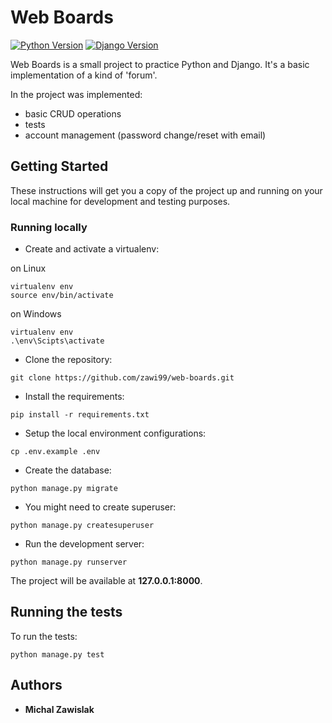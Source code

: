 # Web Boards

[![Python Version](https://img.shields.io/badge/python-3.6-brightgreen.svg)](https://python.org)
[![Django Version](https://img.shields.io/badge/django-1.11-brightgreen.svg)](https://djangoproject.com)

Web Boards is a small project to practice Python and Django. It's a basic implementation of a kind of 'forum'.

In the project was implemented:
* basic CRUD operations
* tests
* account management (password change/reset with email)

## Getting Started

These instructions will get you a copy of the project up and running on your local machine for development and testing purposes.

### Running locally

* Create and activate a virtualenv:

on Linux
```
virtualenv env
source env/bin/activate
```

on Windows
```
virtualenv env
.\env\Scipts\activate
```

* Clone the repository:

```
git clone https://github.com/zawi99/web-boards.git
```

* Install the requirements:

```
pip install -r requirements.txt
```

* Setup the local environment configurations:

```
cp .env.example .env
```

* Create the database:

```
python manage.py migrate
```

* You might need to create superuser:

```
python manage.py createsuperuser
```

* Run the development server:

```
python manage.py runserver
```

The project will be available at **127.0.0.1:8000**.

## Running the tests

To run the tests:

```
python manage.py test
```

## Authors

* **Michal Zawislak**